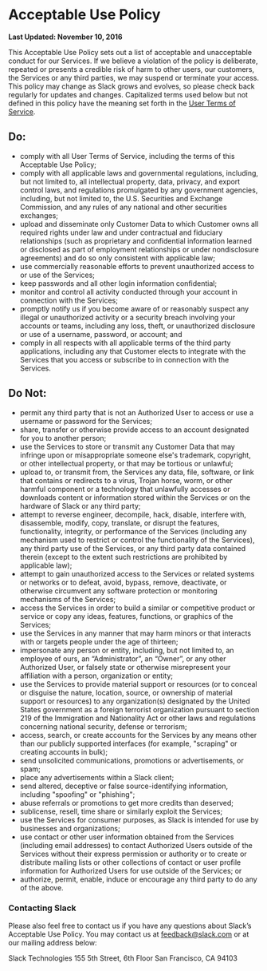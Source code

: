 # Acceptable Use Policy

**Last Updated: November 10, 2016**

This Acceptable Use Policy sets out a list of acceptable and unacceptable conduct for our Services. If we believe a violation of the policy is deliberate, repeated or presents a credible risk of harm to other users, our customers, the Services or any third parties, we may suspend or terminate your access. This policy may change as Slack grows and evolves, so please check back regularly for updates and changes. Capitalized terms used below but not defined in this policy have the meaning set forth in the [User Terms of Service](https://slack.com/terms-of-service/user).

## Do:

*   comply with all User Terms of Service, including the terms of this Acceptable Use Policy;
*   comply with all applicable laws and governmental regulations, including, but not limited to, all intellectual property, data, privacy, and export control laws, and regulations promulgated by any government agencies, including, but not limited to, the U.S. Securities and Exchange Commission, and any rules of any national and other securities exchanges;
*   upload and disseminate only Customer Data to which Customer owns all required rights under law and under contractual and fiduciary relationships (such as proprietary and confidential information learned or disclosed as part of employment relationships or under nondisclosure agreements) and do so only consistent with applicable law;
*   use commercially reasonable efforts to prevent unauthorized access to or use of the Services;
*   keep passwords and all other login information confidential;
*   monitor and control all activity conducted through your account in connection with the Services;
*   promptly notify us if you become aware of or reasonably suspect any illegal or unauthorized activity or a security breach involving your accounts or teams, including any loss, theft, or unauthorized disclosure or use of a username, password, or account; and
*   comply in all respects with all applicable terms of the third party applications, including any that Customer elects to integrate with the Services that you access or subscribe to in connection with the Services.

## Do Not:

*   permit any third party that is not an Authorized User to access or use a username or password for the Services;
*   share, transfer or otherwise provide access to an account designated for you to another person;
*   use the Services to store or transmit any Customer Data that may infringe upon or misappropriate someone else's trademark, copyright, or other intellectual property, or that may be tortious or unlawful;
*   upload to, or transmit from, the Services any data, file, software, or link that contains or redirects to a virus, Trojan horse, worm, or other harmful component or a technology that unlawfully accesses or downloads content or information stored within the Services or on the hardware of Slack or any third party;
*   attempt to reverse engineer, decompile, hack, disable, interfere with, disassemble, modify, copy, translate, or disrupt the features, functionality, integrity, or performance of the Services (including any mechanism used to restrict or control the functionality of the Services), any third party use of the Services, or any third party data contained therein (except to the extent such restrictions are prohibited by applicable law);
*   attempt to gain unauthorized access to the Services or related systems or networks or to defeat, avoid, bypass, remove, deactivate, or otherwise circumvent any software protection or monitoring mechanisms of the Services;
*   access the Services in order to build a similar or competitive product or service or copy any ideas, features, functions, or graphics of the Services;
*   use the Services in any manner that may harm minors or that interacts with or targets people under the age of thirteen;
*   impersonate any person or entity, including, but not limited to, an employee of ours, an “Administrator”, an “Owner”, or any other Authorized User, or falsely state or otherwise misrepresent your affiliation with a person, organization or entity;
*   use the Services to provide material support or resources (or to conceal or disguise the nature, location, source, or ownership of material support or resources) to any organization(s) designated by the United States government as a foreign terrorist organization pursuant to section 219 of the Immigration and Nationality Act or other laws and regulations concerning national security, defense or terrorism;
*   access, search, or create accounts for the Services by any means other than our publicly supported interfaces (for example, "scraping" or creating accounts in bulk);
*   send unsolicited communications, promotions or advertisements, or spam;
*   place any advertisements within a Slack client;
*   send altered, deceptive or false source-identifying information, including "spoofing" or "phishing";
*   abuse referrals or promotions to get more credits than deserved;
*   sublicense, resell, time share or similarly exploit the Services;
*   use the Services for consumer purposes, as Slack is intended for use by businesses and organizations;
*   use contact or other user information obtained from the Services (including email addresses) to contact Authorized Users outside of the Services without their express permission or authority or to create or distribute mailing lists or other collections of contact or user profile information for Authorized Users for use outside of the Services; or
*   authorize, permit, enable, induce or encourage any third party to do any of the above.

### Contacting Slack

Please also feel free to contact us if you have any questions about Slack’s Acceptable Use Policy. You may contact us at [feedback@slack.com](mailto:feedback@slack.com) or at our mailing address below:

Slack Technologies
155 5th Street, 6th Floor
San Francisco, CA
94103